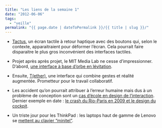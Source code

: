```yaml
---
title: "Les liens de la semaine 1"
date: "2012-06-06"
tags:
  - "veille"
permalink: "{{ page.date | dateToPermalink }}/{{ title | slug }}/"
---
```


- [Tactus](http://tactustechnology.com/), un écran tactile à retour haptique avec des boutons qui, selon le contexte, apparaitraient pour déformer l’écran. Cela pourrait faire disparaitre le plus gros inconvénient des interfaces tactiles.

- Projet après après projet, le MIT Media Lab ne cesse d’impressionner. D’abord, [une interface à base d’orbe en lévitation](http://www.fastcodesign.com/1669799/mit-creates-amazing-ui-from-levitating-orbs).

- Ensuite, [T(ether)](http://tangible.media.mit.edu/project/tether/), une interface qui combine gestes et réalité augmentée. Prometteur pour le travail collaboratif.

- Les accident qu’on pourrait attribuer à l’erreur humaine mais dus à un problème de conception sont un [cas d’école en design de l’interaction](http://www.cogsci.ucsd.edu/~norman/DNMss/errordesign.html). Dernier exemple en date : [le crash du Rio-Paris en 2009 et le design du cockpit](http://www.fastcodesign.com/1669720/how-lousy-cockpit-design-crashed-an-airbus-killing-228-people).

- Un triste jour pour les ThinkPad : les laptops haut de gamme de Lenovo se [mettent au clavier “minitel”](http://news.cnet.com/8301-1023_3-57435504-93/lenovo-dumps-classic-keyboard-on-new-thinkpad-laptops/).
